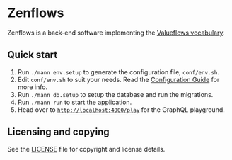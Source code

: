 # Zenflows

Zenflows is a back-end software implementing the [Valueflows
vocabulary](https://www.valueflo.ws/).


## Quick start

1. Run `./mann env.setup` to generate the configuration file, `conf/env.sh`.
2. Edit `conf/env.sh` to suit your needs.  Read the [Configuration
   Guide](docs/configuration-guide.md) for more info.
3. Run `./mann db.setup` to setup the database and run the migrations.
4. Run `./mann run` to start the application.
5. Head over to [`http://localhost:4000/play`](http://localhost:4000/play) for the GraphQL playground.


## Licensing and copying

See the [LICENSE](LICENSE) file for copyright and license details.
